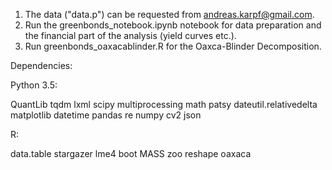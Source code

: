 1. The data ("data.p") can be requested from andreas.karpf@gmail.com.
2. Run the greenbonds_notebook.ipynb notebook for data preparation and the financial part of the analysis (yield curves etc.).
3. Run greenbonds_oaxacablinder.R for the Oaxca-Blinder Decomposition.

Dependencies:

Python 3.5:

QuantLib
tqdm
lxml
scipy
multiprocessing
math 
patsy
dateutil.relativedelta
matplotlib
datetime
pandas
re
numpy
cv2
json

R:

data.table
stargazer
lme4
boot
MASS
zoo
reshape
oaxaca

